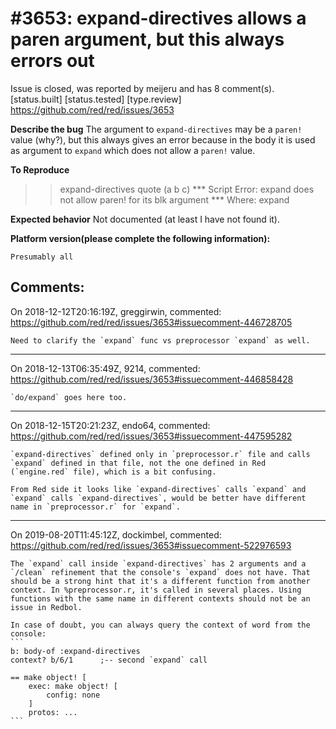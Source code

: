 
#3653: expand-directives allows a paren argument, but this always errors out
================================================================================
Issue is closed, was reported by meijeru and has 8 comment(s).
[status.built] [status.tested] [type.review]
<https://github.com/red/red/issues/3653>

**Describe the bug**
The argument to `expand-directives` may be a `paren!` value (why?), but this always gives an error because in the body it is used as argument to `expand` which does not allow a `paren!` value.

**To Reproduce**
>> expand-directives quote (a b c)
*** Script Error: expand does not allow paren! for its blk argument
*** Where: expand

**Expected behavior**
Not documented (at least I have not found it).

**Platform version(please complete the following information):**
```
Presumably all
```


Comments:
--------------------------------------------------------------------------------

On 2018-12-12T20:16:19Z, greggirwin, commented:
<https://github.com/red/red/issues/3653#issuecomment-446728705>

    Need to clarify the `expand` func vs preprocessor `expand` as well.

--------------------------------------------------------------------------------

On 2018-12-13T06:35:49Z, 9214, commented:
<https://github.com/red/red/issues/3653#issuecomment-446858428>

    `do/expand` goes here too.

--------------------------------------------------------------------------------

On 2018-12-15T20:21:23Z, endo64, commented:
<https://github.com/red/red/issues/3653#issuecomment-447595282>

    `expand-directives` defined only in `preprocessor.r` file and calls `expand` defined in that file, not the one defined in Red (`engine.red` file), which is a bit confusing.
    
    From Red side it looks like `expand-directives` calls `expand` and `expand` calls `expand-directives`, would be better have different name in `preprocessor.r` for `expand`.

--------------------------------------------------------------------------------

On 2019-08-20T11:45:12Z, dockimbel, commented:
<https://github.com/red/red/issues/3653#issuecomment-522976593>

    The `expand` call inside `expand-directives` has 2 arguments and a `/clean` refinement that the console's `expand` does not have. That should be a strong hint that it's a different function from another context. In %preprocessor.r, it's called in several places. Using functions with the same name in different contexts should not be an issue in Redbol.
    
    In case of doubt, you can always query the context of word from the console:
    ```
    b: body-of :expand-directives
    context? b/6/1      ;-- second `expand` call
    
    == make object! [
        exec: make object! [
            config: none
        ]
        protos: ...
    ```

